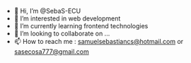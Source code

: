 - 👋 Hi, I’m @SebaS-ECU
- 👀 I’m interested in web development
- 🌱 I’m currently learning frontend technologies
- 💞️ I’m looking to collaborate on ...
- 📫 How to reach me : samuelsebastiancs@hotmail.com or sasecosa777@gmail.com

<!---
SebaS-ECU/SebaS-ECU is a ✨ special ✨ repository because its `README.md` (this file) appears on your GitHub profile.
You can click the Preview link to take a look at your changes.
--->
